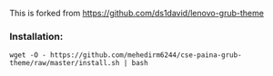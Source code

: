 This is forked from https://github.com/ds1david/lenovo-grub-theme

### Installation:

    wget -O - https://github.com/mehedirm6244/cse-paina-grub-theme/raw/master/install.sh | bash
